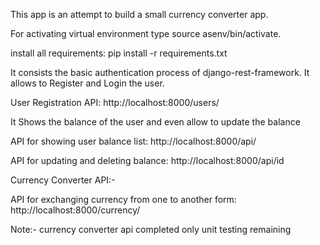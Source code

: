This app is an attempt to build a small currency converter app.

For activating virtual environment type source asenv/bin/activate.

install all requirements: 
pip install -r requirements.txt


It consists the basic authentication process of django-rest-framework.
It allows to Register and Login the user.


User Registration API: http://localhost:8000/users/

It Shows the balance of the user and even allow to update the balance

API for showing user balance list: http://localhost:8000/api/

API for updating and deleting balance: http://localhost:8000/api/id

Currency Converter API:-

API for exchanging currency from one to another form: http://localhost:8000/currency/


Note:- currency converter api completed only unit testing remaining
